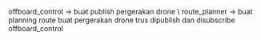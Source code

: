 offboard_control -> buat publish pergerakan drone \\ 
route_planner -> buat planning route buat pergerakan drone trus dipublish dan disubscribe offboard_control
